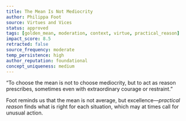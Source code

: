 ```yaml
---
title: The Mean Is Not Mediocrity  
author: Philippa Foot  
source: Virtues and Vices  
status: approved  
tags: [golden_mean, moderation, context, virtue, practical_reason]  
impact_score: 8.5  
retracted: false  
source_frequency: moderate  
temp_persistence: high  
author_reputation: foundational  
concept_uniqueness: medium  
---
```


“To choose the mean is not to choose mediocrity, but to act as reason prescribes, sometimes even with extraordinary courage or restraint.”

Foot reminds us that the mean is not average, but excellence—*practical reason* finds what is right for each situation, which may at times call for unusual action.